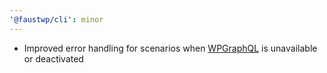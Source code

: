 ```yaml
---
'@faustwp/cli': minor
---
```


- Improved error handling for scenarios when [WPGraphQL](https://wordpress.org/plugins/wp-graphql/) is unavailable or deactivated
